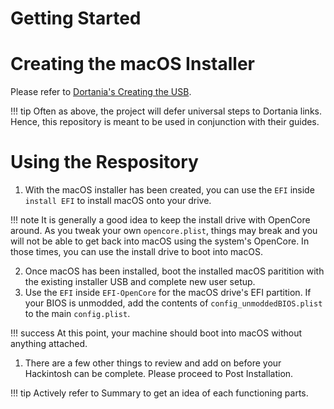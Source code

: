 # Getting Started

# Creating the macOS Installer

Please refer to [Dortania's Creating the USB](https://dortania.github.io/OpenCore-Install-Guide/installer-guide/).

!!! tip
    Often as above, the project will defer universal steps to Dortania links. Hence, this repository is meant to be used in conjunction with their guides.  

# Using the Respository

1. With the macOS installer has been created, you can use the `EFI` inside `install EFI` to install macOS onto your drive.

!!! note
    It is generally a good idea to keep the install drive with OpenCore around. As you tweak your own `opencore.plist`, things may break and you will not be able to get back into macOS using the system's OpenCore. In those times, you can use the install drive to boot into macOS.

2. Once macOS has been installed, boot the installed macOS paritition with the existing installer USB and complete new user setup.
3. Use the `EFI` inside `EFI-OpenCore` for the macOS drive's EFI partition. If your BIOS is unmodded, add the contents of `config_unmoddedBIOS.plist` to the main `config.plist`.

!!! success
    At this point, your machine should boot into macOS without anything attached.

1. There are a few other things to review and add on before your Hackintosh can be complete. Please proceed to Post Installation.

!!! tip
    Actively refer to Summary to get an idea of each functioning parts.